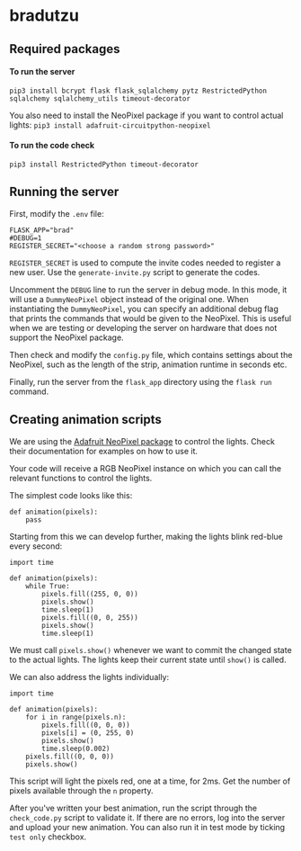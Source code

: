 # bradutzu

## Required packages
#### To run the server
`pip3 install bcrypt flask flask_sqlalchemy pytz RestrictedPython sqlalchemy sqlalchemy_utils timeout-decorator`

You also need to install the NeoPixel package if you want to control actual lights: `pip3 install adafruit-circuitpython-neopixel`
#### To run the code check
`pip3 install RestrictedPython timeout-decorator`

## Running the server
First, modify the `.env` file:
```
FLASK_APP="brad"
#DEBUG=1
REGISTER_SECRET="<choose a random strong password>"
```
`REGISTER_SECRET` is used to compute the invite codes needed to register a new user. Use the `generate-invite.py` script to generate the codes.

Uncomment the `DEBUG` line to run the server in debug mode. In this mode, it will use a `DummyNeoPixel` object instead of the original one. When instantiating the `DummyNeoPixel`, you can specify an additional debug flag that prints the commands that would be given to the NeoPixel. This is useful when we are testing or developing the server on hardware that does not support the NeoPixel package.

Then check and modify the `config.py` file, which contains settings about the NeoPixel, such as the length of the strip, animation runtime in seconds etc.

Finally, run the server from the `flask_app` directory using the `flask run` command.

## Creating animation scripts
We are using the [Adafruit NeoPixel package](https://docs.circuitpython.org/projects/neopixel/en/latest/) to control the lights. Check their documentation for examples on how to use it.

Your code will receive a RGB NeoPixel instance on which you can call the relevant functions to control the lights.

The simplest code looks like this:

```
def animation(pixels):
    pass
```

Starting from this we can develop further, making the lights blink red-blue every second:

```
import time

def animation(pixels):
    while True:
        pixels.fill((255, 0, 0))
        pixels.show()
        time.sleep(1)
        pixels.fill((0, 0, 255))
        pixels.show()
        time.sleep(1)
```

We must call `pixels.show()` whenever we want to commit the changed state to the actual lights. The lights keep their current state until `show()` is called.

We can also address the lights individually:

```
import time

def animation(pixels):
    for i in range(pixels.n):
        pixels.fill((0, 0, 0))
        pixels[i] = (0, 255, 0)
        pixels.show()
        time.sleep(0.002)
    pixels.fill((0, 0, 0))
    pixels.show()
```

This script will light the pixels red, one at a time, for 2ms. Get the number of pixels available through the `n` property.

After you've written your best animation, run the script through the `check_code.py` script to validate it. If there are no errors, log into the server and upload your new animation. You can also run it in test mode by ticking `test only` checkbox.
